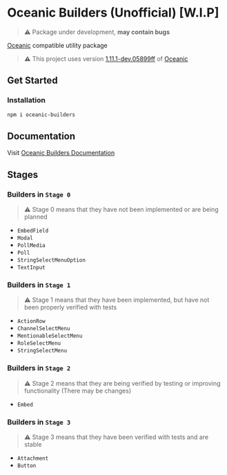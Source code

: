 # Oceanic Builders (Unofficial) [W.I.P]

> ⚠️ Package under development, **may contain bugs**

[Oceanic][OceanicRepositoryURL] compatible utility package

> ⚠️ This project uses version [1.11.1-dev.05899ff][VersionCommitURL] of [Oceanic][OceanicRepositoryURL]

## Get Started

### Installation

```bash
npm i oceanic-builders
```

## Documentation

Visit [Oceanic Builders Documentation][DocumentationURL]

## Stages

### Builders in `Stage 0`

> ⚠️ Stage 0 means that they have not been implemented or are being planned

- `EmbedField`
- `Modal`
- `PollMedia`
- `Poll`
- `StringSelectMenuOption`
- `TextInput`

### Builders in `Stage 1`

> ⚠️ Stage 1 means that they have been implemented, but have not been properly verified with tests

- `ActionRow`
- `ChannelSelectMenu`
- `MentionableSelectMenu`
- `RoleSelectMenu`
- `StringSelectMenu`

### Builders in `Stage 2`

> ⚠️ Stage 2 means that they are being verified by testing or improving functionality (There may be changes)

- `Embed`

### Builders in `Stage 3`

> ⚠️ Stage 3 means that they have been verified with tests and are stable

- `Attachment`
- `Button`

[OceanicRepositoryURL]: https://github.com/OceanicJS/Oceanic
[VersionCommitURL]: https://github.com/OceanicJS/Oceanic/commit/05899ff
[DocumentationURL]: https://github.com/FancyStudioTeam/OceanicBuilders/tree/main/docs/builders
